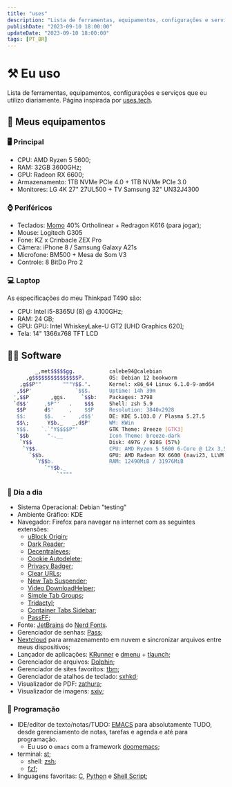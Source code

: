 ```yaml
---
title: "uses"
description: "Lista de ferramentas, equipamentos, configurações e serviços que eu utilizo diariamente."
publishDate: "2023-09-10 18:00:00"
updateDate: "2023-09-10 18:00:00"
tags: [PT_BR]
---
```



# ⚒️ Eu uso

Lista de ferramentas, equipamentos, configurações e serviços que eu utilizo diariamente. Página inspirada por [uses.tech](https://uses.tech/).


## 🧰 Meus equipamentos

### 🖥 Principal

* CPU: AMD Ryzen 5 5600;
* RAM: 32GB 3600GHz;
* GPU: Radeon RX 6600;
* Armazenamento: 1TB NVMe PCIe 4.0 + 1TB NVMe PCIe 3.0
* Monitores: LG 4K 27" 27UL500 + TV Samsung 32" UN32J4300

### ⌚ Periféricos

* Teclados: [Momo](https://github.com/Calebe94/momo-firmware) 40% Ortholinear + Redragon K616 (para jogar);
* Mouse: Logitech G305
* Fone: KZ x Crinbacle ZEX Pro
* Câmera: iPhone 8 / Samsung Galaxy A21s
* Microfone: BM500 + Mesa de Som V3
* Controle: 8 BitDo Pro 2

### 💻 Laptop

As especificações do meu Thinkpad T490 são:

* CPU: Intel i5-8365U (8) @ 4.100GHz;
* RAM: 24 GB;
* GPU: GPU: Intel WhiskeyLake-U GT2 [UHD Graphics 620];
* Tela: 14" 1366x768 TFT LCD

## 🧑‍💻 Software

```sh
         _,met$$$$$gg.           calebe94@calebian
      ,g$$$$$$$$$$$$$$$P.        OS: Debian 12 bookworm
    ,g$$P""       """Y$$.".      Kernel: x86_64 Linux 6.1.0-9-amd64
   ,$$P'              `$$$.      Uptime: 14h 39m
  ',$$P       ,ggs.     `$$b:    Packages: 3798
  `d$$'     ,$P"'   .    $$$     Shell: zsh 5.9
   $$P      d$'     ,    $$P     Resolution: 3840x2928
   $$:      $$.   -    ,d$$'     DE: KDE 5.103.0 / Plasma 5.27.5
   $$\;      Y$b._   _,d$P'      WM: KWin
   Y$$.    `.`"Y$$$$P"'          GTK Theme: Breeze [GTK3]
   `$$b      "-.__               Icon Theme: breeze-dark
    `Y$$                         Disk: 497G / 928G (57%)
     `Y$$.                       CPU: AMD Ryzen 5 5600 6-Core @ 12x 3,5GHz
       `$$b.                     GPU: AMD Radeon RX 6600 (navi23, LLVM 15.0.6, DRM 3.49, 6.1.0-9-amd64)
         `Y$$b.                  RAM: 12490MiB / 31976MiB
            `"Y$b._
                `""""
```

### 📅 Dia a dia

* Sistema Operacional: Debian "testing"
* Ambiente Gráfico: KDE
* Navegador: Firefox para navegar na internet com as seguintes extensões:
    * [uBlock Origin](https://addons.mozilla.org/en-US/firefox/addon/ublock-origin);
    * [Dark Reader](https://addons.mozilla.org/en-US/firefox/addon/darkreader);
    * [Decentraleyes](https://addons.mozilla.org/en-US/firefox/addon/decentraleyes);
    * [Cookie Autodelete](https://addons.mozilla.org/en-US/firefox/addon/cookie-autodelete);
    * [Privacy Badger](https://addons.mozilla.org/en-US/firefox/addon/privacy-badger17);
    * [Clear URLs](https://addons.mozilla.org/en-US/firefox/addon/clearurls);
    * [New Tab Suspender](https://addons.mozilla.org/en-US/firefox/addon/new-tab-suspender);
    * [Video DownloadHelper](https://addons.mozilla.org/en-US/firefox/addon/video-downloadhelper);
    * [Simple Tab Groups](https://addons.mozilla.org/en-US/firefox/addon/simple-tab-groups);
    * [Tridactyl](https://addons.mozilla.org/en-US/firefox/addon/tridactyl-vim);
    * [Container Tabs Sidebar](https://addons.mozilla.org/en-US/firefox/addon/container-tabs-sidebar);
    * [PassFF](https://addons.mozilla.org/en/firefox/addon/passff/);
* Fonte:  [JetBrains](https://github.com/ryanoasis/nerd-fonts/releases/download/v2.1.0/JetBrainsMono.zip) do [Nerd Fonts](https://www.nerdfonts.com/).
* Gerenciador de senhas: [Pass](https://www.passwordstore.org/);
* [Nextcloud](https://nextcloud.com/) para armazenamento em nuvem e sincronizar arquivos entre meus dispositivos;
* Lançador de aplicações: [KRunner](https://userbase.kde.org/Plasma/Krunner) e [dmenu](https://tools.suckless.org/dmenu/) + [tlaunch](https://github.com/TinyToolSH/tlaunch);
* Gerenciador de arquivos: [Dolphin](https://apps.kde.org/dolphin/);
* Gerenciador de sites favoritos: [tbm](https://github.com/TinyToolSH/tbm);
* Gerenciador de atalhos de teclado: [sxhkd](https://github.com/baskerville/sxhkd);
* Visualizador de PDF: [zathura](https://pwmt.org/projects/zathura/);
* Visualizador de imagens: [sxiv](https://github.com/xyb3rt/sxiv);

### 💾 Programação

* IDE/editor de texto/notas/TUDO: [EMACS](https://www.gnu.org/software/emacs/) para absolutamente TUDO, desde gerenciamento de notas, tarefas e agenda e até para programação.
    * Eu uso o `emacs` com a framework [doomemacs](https://github.com/doomemacs/doomemacs);
* terminal: [st](https://st.suckless.org/);
    * shell: [zsh](https://ohmyz.sh/);
    * [fzf](https://github.com/junegunn/fzf);
* linguagens favoritas: [C](https://www.open-std.org/jtc1/sc22/wg14/), [Python](https://www.python.org/) e [Shell Script](https://www.gnu.org/software/bash/manual/html_node/Shell-Scripts.html);
